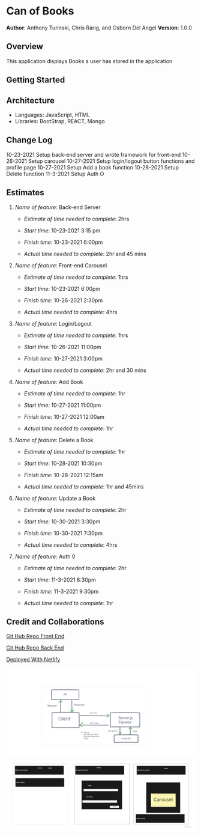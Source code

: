 # Can of Books

**Author**: Anthony Turinski, Chris Rarig, and Osborn Del Angel
**Version**: 1.0.0

## Overview

This application displays Books a user has stored in the application

## Getting Started
<!-- What are the steps that a user must take in order to build this app on their own machine and get it running? -->

## Architecture

- Languages: JavaScript, HTML
- Libraries: BootStrap, REACT, Mongo

## Change Log

10-23-2021 Setup back-end server and wrote framework for front-end
10-26-2021 Setup carousel
10-27-2021 Setup login/logout button functions and profile page
10-27-2021 Setup Add a book function
10-28-2021 Setup Delete function 
11-3-2021 Setup Auth O

## Estimates

1. *Name of feature*: Back-end Server

    - *Estimate of time needed to complete*: 2hrs

    - *Start time*: 10-23-2021 3:15 pm

    - *Finish time*: 10-23-2021 6:00pm

    - *Actual time needed to complete*: 2hr and 45 mins

2. *Name of feature*: Front-end Carousel

    - *Estimate of time needed to complete*: 1hrs

    - *Start time*: 10-23-2021 6:00pm

    - *Finish time*: 10-26-2021 2:30pm

    - *Actual time needed to complete*: 4hrs

3. *Name of feature*: Login/Logout

    - *Estimate of time needed to complete*: 1hrs

    - *Start time*: 10-26-2021 11:00pm

    - *Finish time*: 10-27-2021 3:00pm

    - *Actual time needed to complete*: 2hr and 30 mins

4. *Name of feature*: Add Book

    - *Estimate of time needed to complete*: 1hr

    - *Start time*: 10-27-2021 11:00pm

    - *Finish time*: 10-27-2021 12:00am

    - *Actual time needed to complete*: 1hr

5. *Name of feature*: Delete a Book

    - *Estimate of time needed to complete*: 1hr

    - *Start time*: 10-28-2021 10:30pm

    - *Finish time*: 10-28-2021 12:15am

    - *Actual time needed to complete*: 1hr and 45mins

6. *Name of feature*: Update a Book

    - *Estimate of time needed to complete*: 2hr

    - *Start time*: 10-30-2021 3:30pm

    - *Finish time*: 10-30-2021 7:30pm

    - *Actual time needed to complete*: 4hrs

7. *Name of feature*: Auth 0

    - *Estimate of time needed to complete*: 2hr

    - *Start time*: 11-3-2021 8:30pm

    - *Finish time*: 11-3-2021 9:30pm

    - *Actual time needed to complete*: 1hr

## Credit and Collaborations

[Git Hub Repo Front End](https://github.com/Ozdelangel/can-of-books-frontend)

[Git Hub Repo Back End](https://github.com/chrisrarig1/can-of-books-backend)

[Deployed With Netlify](https://app.netlify.com/sites/can-of-books-oz/deploys)


![WRRC](WRRCCan.png)

![UML](WireFrame_Uml.png)